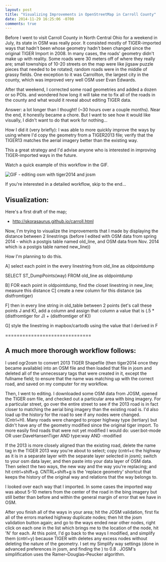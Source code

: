 ```yaml
---
layout: post
title: "Visualizing Improvements in OpenStreetMap in Carroll County"
date: 2014-11-29 16:25:06 -0700
comments: true
---
```


Before I went to visit Carroll County in North Central Ohio for a weekend in July, its state in OSM was really poor. It consisted mostly of TIGER-imported ways that hadn't been whose geometry hadn't been changed since the original TIGER Import in 2008. In many cases, the roads' geometry didn't make up with reality. Some roads were 30 meters off of where they really are; small townships of 10-20 streets on the map were like jigsaw puzzle pieces that needed to be rotated; random roads were in the middle of grassy fields. One exception to it was Carrollton, the largest city in the county, which was improved very well OSM user Evan Edwards. 

After that weekend, I corrected some road geometries and added a dozen or so POIs. and wondered how long it will take me to fix all of the roads in the county and what would it reveal about editing TIGER data. 

Answer: a lot longer than I thought! (~30 hours over a couple months). Near the end, it honestly became a chore. But I want to see how it would like visually, I didn't want to do that work for nothing... 

How I did it (very briefly): 
I was able to more quickly improve the ways by using where I'd copy the geometry from a TIGER2013 file; verify that the TIGER13 matches the aerial imagery better than the existing way. 

This a great strategy and I'd advise anyone who is interested in improving TIGER-imported ways in the future.

Watch a quick example of this workflow in the GIF. 

![GIF - editing osm with tiger2014 and josm](http://media.giphy.com/media/yoJC2xRysrWnNO389a/giphy.gif
 "gif")


If you're interested in a detailed workflow, skip to the end... 

## Visualization: 

Here's a first draft of the map; 
- http://skorasaurus.github.io/carroll.html

Now, I'm trying to visualize the improvements that I made by displaying 
the distance between 2 linestrings (before I edited with OSM data from spring 2014 - which a postgis table named old_line, and OSM data from Nov. 2014 which is a postgis table named new_line))

How I'm planning to do this. 

A] select each point in the every linestring from old_line as oldpointdump

SELECT ST_DumpPoints(way) FROM old_line as oldpointdump

B] FOR each point in oldpointdump, find the closet linestring in new_line; measure this distance
C] create a new column for this distance (as distfromtiger)

F] then in every line string in old_table between 2 points (let's call these points J and K), add a column and assign that column a value that is (.5 * (distfromtiger for J) + (distfromtiger of K)) 

G] style the linestring in mapbox/cartodb using the value that I derived in F



==============================
## A much more thorough workflow follows: 

I used ogr2osm to convert 2013 TIGER Shapefile (then tiger2014 once they became available) into an OSM file and then loaded that file in josm and deleted all of the unnecessary tags that were created in it, except the fullname field; to ensure that the name was matching up with the correct road, and saved on my computer for my workflow.  

Then, I went to editing. I downloaded some OSM data from JOSM, opened the TIGER osm file, and checked out a particular area with bing imagery. 
For a particular street, go over the entire street to see if the 2013 road is in fact closer to matching the aerial bing imagery than the existing road is. I'd also load up the history for the road to see if any nodes were changed. (Cntrl+H). Many roads were changed to proper highway type (tertiary) but didn't have any of the geometry modified since the original tiger import. To more easily find roads that were not yet modified I would do: user:bot-mode OR user:DaveHansenTiger AND type:way AND -modified

If the 2013 is more closely aligned than the existing road, delete the name tag in the TIGER 2013 way you're about to select; copy (cntrl+c the highway as it is in a separate layer with the separate layer selected in josm); switch to your osm data layer, and then paste into your data layer of OSM data. Then select the two ways, the new way and the way you're replacing; and hit cntrl+shift+g. CNTRL+shift+g is the 'replace geometry' shortcut that keeps the history of the original way and relations that the way belongs to. 

I looked over each way that I imported. In some cases the imported way was about 5-10 meters from the center of the road in the bing imagery but still better than before and within the general margin of error that we have in OSM. 

After you finish all of the ways in your area; hit the JOSM validation, first fix all of the errors marked highway duplicate nodes; then hit the josm validation button again; and go to the ways ended near other nodes, right click on each one in the list which brings me to the location of the node, hit 'N' for each. At this point, I'd go back to the ways I modified, and simplify them (cntrl+y) because TIGER with deletes any excess nodes without deleting the nature of the geometry. I set my Simplify way settings (done in advanced preferences in josm, and finding the ) to 0.8 . JOSM's simplification uses the Ramer–Douglas–Peucker algorithm.